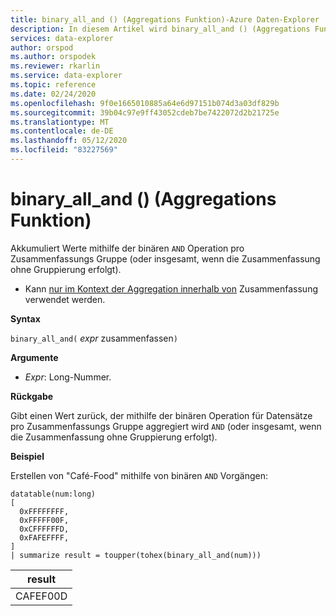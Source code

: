```yaml
---
title: binary_all_and () (Aggregations Funktion)-Azure Daten-Explorer
description: In diesem Artikel wird binary_all_and () (Aggregations Funktion) in Azure Daten-Explorer beschrieben.
services: data-explorer
author: orspod
ms.author: orspodek
ms.reviewer: rkarlin
ms.service: data-explorer
ms.topic: reference
ms.date: 02/24/2020
ms.openlocfilehash: 9f0e1665010885a64e6d97151b074d3a03df829b
ms.sourcegitcommit: 39b04c97e9ff43052cdeb7be7422072d2b21725e
ms.translationtype: MT
ms.contentlocale: de-DE
ms.lasthandoff: 05/12/2020
ms.locfileid: "83227569"
---
```

# <a name="binary_all_and-aggregation-function"></a>binary_all_and () (Aggregations Funktion)

Akkumuliert Werte mithilfe der binären `AND` Operation pro Zusammenfassungs Gruppe (oder insgesamt, wenn die Zusammenfassung ohne Gruppierung erfolgt).

* Kann [nur im Kontext der Aggregation innerhalb von](summarizeoperator.md) Zusammenfassung verwendet werden.

**Syntax**

`binary_all_and(` *expr* zusammenfassen`)`

**Argumente**

* *Expr*: Long-Nummer.

**Rückgabe**

Gibt einen Wert zurück, der mithilfe der binären Operation für Datensätze pro Zusammenfassungs Gruppe aggregiert wird `AND` (oder insgesamt, wenn die Zusammenfassung ohne Gruppierung erfolgt).

**Beispiel**

Erstellen von "Café-Food" mithilfe von binären `AND` Vorgängen:

<!-- csl: https://help.kusto.windows.net/Samples -->
```kusto
datatable(num:long)
[
  0xFFFFFFFF, 
  0xFFFFF00F,
  0xCFFFFFFD,
  0xFAFEFFFF,
]
| summarize result = toupper(tohex(binary_all_and(num)))
```

|result|
|---|
|CAFEF00D|
